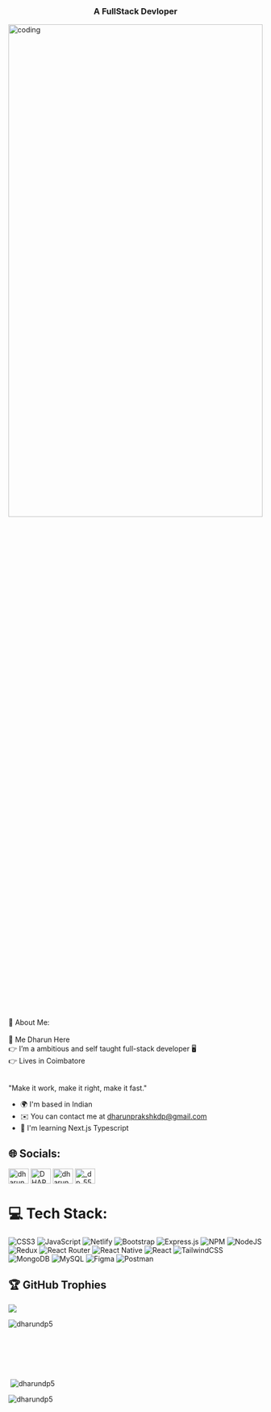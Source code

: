 <div>
  <h3 align="center">A FullStack Devloper</h3>
<img align="center" alt="coding" height="50%" width="100%" src="https://www.shootdartsolutions.com/img/service/web-design.gif"></img>
<br/>
<br/>
💫 About Me:
<br></br>
🥳 Me Dharun Here<br>👉 I’m a ambitious and self taught full-stack developer 🖥️<br>👉 Lives in Coimbatore<br><br>

"Make it work, make it right, make it fast."

* 🌍  I'm based in Indian
* ✉️  You can contact me at [dharunprakshkdp@gmail.com](mailto:dharunprakshkdp@gmail.com)
* 🧠  I'm learning Next.js Typescript


## 🌐 Socials:
<p align="left">
<a href="https://twitter.com/Dharun DP5" target="blank"><img align="center" src="https://raw.githubusercontent.com/rahuldkjain/github-profile-readme-generator/master/src/images/icons/Social/twitter.svg" alt="dharun dp5" height="30" width="40" /></a>
<a href="https://linkedin.com/in/dharun prakash k" target="blank"><img align="center" src="https://raw.githubusercontent.com/rahuldkjain/github-profile-readme-generator/master/src/images/icons/Social/linked-in-alt.svg" alt="DHARUN PRAKASH K" height="30" width="40" /></a>
<a href="https://fb.com/Dharun Dp" target="blank"><img align="center" src="https://raw.githubusercontent.com/rahuldkjain/github-profile-readme-generator/master/src/images/icons/Social/facebook.svg" alt="dharun dp" height="30" width="40" /></a>
<a href="https://instagram.com/_dp_555_" target="blank"><img align="center" src="https://raw.githubusercontent.com/rahuldkjain/github-profile-readme-generator/master/src/images/icons/Social/instagram.svg" alt="_dp_555_" height="30" width="40" /></a>
</p> 

# 💻 Tech Stack:
![CSS3](https://img.shields.io/badge/css3-%231572B6.svg?style=for-the-badge&logo=css3&logoColor=white) ![JavaScript](https://img.shields.io/badge/javascript-%23323330.svg?style=for-the-badge&logo=javascript&logoColor=%23F7DF1E) ![Netlify](https://img.shields.io/badge/netlify-%23000000.svg?style=for-the-badge&logo=netlify&logoColor=#00C7B7) ![Bootstrap](https://img.shields.io/badge/bootstrap-%23563D7C.svg?style=for-the-badge&logo=bootstrap&logoColor=white) ![Express.js](https://img.shields.io/badge/express.js-%23404d59.svg?style=for-the-badge&logo=express&logoColor=%2361DAFB) ![NPM](https://img.shields.io/badge/NPM-%23000000.svg?style=for-the-badge&logo=npm&logoColor=white) ![NodeJS](https://img.shields.io/badge/node.js-6DA55F?style=for-the-badge&logo=node.js&logoColor=white) ![Redux](https://img.shields.io/badge/redux-%23593d88.svg?style=for-the-badge&logo=redux&logoColor=white) ![React Router](https://img.shields.io/badge/React_Router-CA4245?style=for-the-badge&logo=react-router&logoColor=white) ![React Native](https://img.shields.io/badge/react_native-%2320232a.svg?style=for-the-badge&logo=react&logoColor=%2361DAFB) ![React](https://img.shields.io/badge/react-%2320232a.svg?style=for-the-badge&logo=react&logoColor=%2361DAFB) ![TailwindCSS](https://img.shields.io/badge/tailwindcss-%2338B2AC.svg?style=for-the-badge&logo=tailwind-css&logoColor=white) ![MongoDB](https://img.shields.io/badge/MongoDB-%234ea94b.svg?style=for-the-badge&logo=mongodb&logoColor=white) ![MySQL](https://img.shields.io/badge/mysql-%2300f.svg?style=for-the-badge&logo=mysql&logoColor=white) 	![Figma](https://img.shields.io/badge/figma-%23F24E1E.svg?style=for-the-badge&logo=figma&logoColor=white) ![Postman](https://img.shields.io/badge/Postman-FF6C37?style=for-the-badge&logo=postman&logoColor=white)
## 🏆 GitHub Trophies
![](https://github-profile-trophy.vercel.app/?username=DHARUNDP5&theme=discord&no-frame=true&no-bg=false&margin-w=4)
<p><img align="left" src="https://github-readme-stats.vercel.app/api/top-langs?username=DHARUNDP5&show_icons=true&locale=en&layout=compact" alt="dharundp5" /></p>
<br><br><br><br><br><br>

<p>&nbsp;<img align="center" src="https://github-readme-stats.vercel.app/api?username=dharundp5&show_icons=true&locale=en" alt="dharundp5" /></p>

<p><img align="center" src="https://github-readme-streak-stats.herokuapp.com/?user=dharundp5&" alt="dharundp5" /></p>  


</div>
